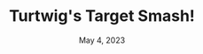 ---
layout: flash
title: "Turtwig's Target Smash!"
categories:
 - approved
 - flash
 - universal
 - safe
tags:
- pokemon
date: May 4, 2023
permalink: /games/turtwigs-target-smash/play/details
publisher: The Pokémon Company
gid: turtwigs-target-smash
---